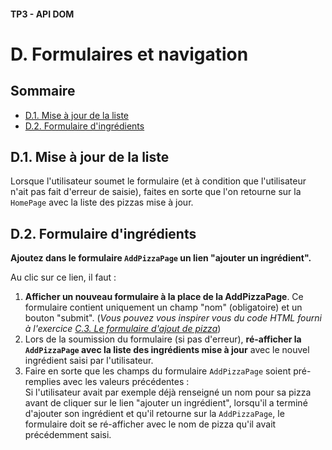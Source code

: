 #### TP3 - API DOM <!-- omit in toc -->
# D. Formulaires et navigation <!-- omit in toc -->

## Sommaire <!-- omit in toc -->
- [D.1. Mise à jour de la liste](#d1-mise-à-jour-de-la-liste)
- [D.2. Formulaire d'ingrédients](#d2-formulaire-dingrédients)

## D.1. Mise à jour de la liste
Lorsque l'utilisateur soumet le formulaire (et à condition que l'utilisateur n'ait pas fait d'erreur de saisie), faites en sorte que l'on retourne sur la `HomePage` avec la liste des pizzas mise à jour.

## D.2. Formulaire d'ingrédients
**Ajoutez dans le formulaire `AddPizzaPage` un lien "ajouter un ingrédient".**

Au clic sur ce lien, il faut :
1. **Afficher un nouveau formulaire à la place de la AddPizzaPage**. Ce formulaire contient uniquement un champ "nom" (obligatoire) et un bouton "submit". (*Vous pouvez vous inspirer vous du code HTML fourni à l'exercice [C.3. Le formulaire d'ajout de pizza](./C-formulaires.md#c3-le-formulaire-dajout-de-pizza)*)
2. Lors de la soumission du formulaire (si pas d'erreur), **ré-afficher la `AddPizzaPage` avec la liste des ingrédients mise à jour** avec le nouvel ingrédient saisi par l'utilisateur.
3. Faire en sorte que les champs du formulaire `AddPizzaPage` soient pré-remplies avec les valeurs précédentes :<br>
	Si l'utilisateur avait par exemple déjà renseigné un nom pour sa pizza avant de cliquer sur le lien "ajouter un ingrédient", lorsqu'il a terminé d'ajouter son ingrédient et qu'il retourne sur la `AddPizzaPage`, le formulaire doit se ré-afficher avec le nom de pizza qu'il avait précédemment saisi.

